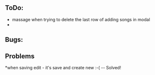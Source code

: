 ## ToDo:
* massage when trying to delete the last row of adding songs in modal
* 
## Bugs:

## Problems
*when saving edit - it's save and create new :-( -- Solved!
